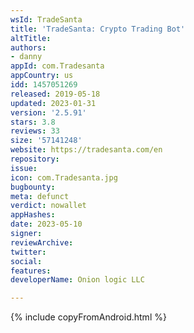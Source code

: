 ```yaml
---
wsId: TradeSanta
title: 'TradeSanta: Crypto Trading Bot'
altTitle: 
authors:
- danny
appId: com.Tradesanta
appCountry: us
idd: 1457051269
released: 2019-05-18
updated: 2023-01-31
version: '2.5.91'
stars: 3.8
reviews: 33
size: '57141248'
website: https://tradesanta.com/en
repository: 
issue: 
icon: com.Tradesanta.jpg
bugbounty: 
meta: defunct
verdict: nowallet
appHashes: 
date: 2023-05-10
signer: 
reviewArchive: 
twitter: 
social: 
features: 
developerName: Onion logic LLC

---
```


{% include copyFromAndroid.html %}

